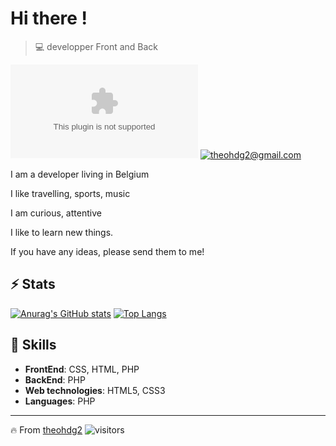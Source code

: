 
# Hi there !

>  💻 developper Front and Back

[![GitHub: @theohd2](https://img.shields.io/github/followers/theohdg2@gmail.com?label=follow&style=social)](https://github.com/theohdg2@gmail.com)
[![theohdg2@gmail.com](https://img.shields.io/static/v1?label=theohdg2@gmail.com&message=%20&color=red&logo=gmail&style=flat-square&logoColor=white)](mailto:l.deroin@netcourrier.com)

I am a developer living in Belgium

I like travelling, sports, music

I am curious, attentive

I like to learn new things.

If you have any ideas, please send them to me!

## ⚡ Stats

[![Anurag's GitHub stats](https://github-readme-stats.vercel.app/api?username=theohdg2&show_icons=true&theme=tokyonight&count_private=true)](https://github.com/theohdg2/github-readme-stats)
[![Top Langs](https://github-readme-stats.vercel.app/api/top-langs/?username=theohdg2&hide=javascript,html)](https://github.com/theohdg2/github-readme-stats)




##  🎉 Skills

- **FrontEnd**: CSS, HTML, PHP
- **BackEnd**: PHP
- **Web technologies**: HTML5, CSS3
- **Languages**: PHP

---
🔥 From [theohdg2](https://github.com/theohdg2)
![visitors](https://visitor-badge.glitch.me/badge?page_id=theohdg2)
